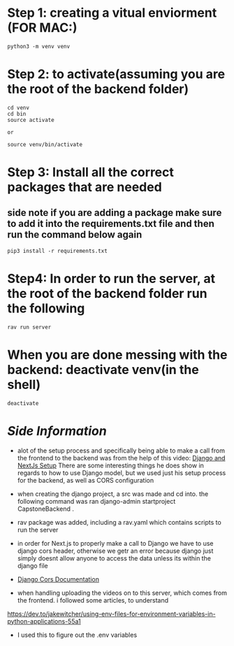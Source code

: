 # Step 1: creating a vitual enviorment (FOR MAC:)
    python3 -m venv venv

# Step 2: to activate(assuming you are the root of the backend folder)
    cd venv
    cd bin
    source activate
    
    or 

    source venv/bin/activate


# Step 3: Install all the correct packages that are needed
## side note if you are adding a package make sure to add it into the requirements.txt file and then run the command below again
    pip3 install -r requirements.txt


# Step4: In order to run the server, at the root of the backend folder run the following
    rav run server

# When you are done messing with the backend: deactivate venv(in the shell)
    deactivate 







# ***Side Information*** 


- alot of the setup process and specifically being able to make a call from the frontend to the backend was from the help of this video: [Django and NextJs Setup](https://www.youtube.com/watch?v=iFEVef5XdMI&t=1047s) There are some interesting things he does show in regards to how to use Django model, but we used just his setup process for the backend, as well as CORS configuration 

- when creating the django project, a src was made and cd into. the following command was ran
    django-admin startproject CapstoneBackend .

- rav package was added, including a rav.yaml which contains scripts to run the server

- in order for Next.js  to properly make a call to Django we have to use django cors header, otherwise we getr an error because django just simply doesnt allow anyone to access the data unless its within the django file
- [Django Cors Documentation](https://pypi.org/project/django-cors-headers/)
- when handling uploading the videos on to this server, which comes from the frontend. i followed some articles, to understand 


https://dev.to/jakewitcher/using-env-files-for-environment-variables-in-python-applications-55a1
 - I used this to figure out the .env variables